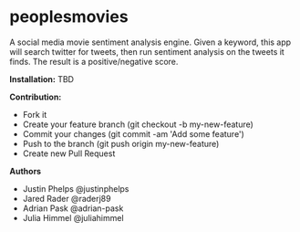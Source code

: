 peoplesmovies
=============

A social media movie sentiment analysis engine.
Given a keyword, this app will search twitter for tweets, then run sentiment analysis on the tweets it finds. 
The result is a positive/negative score. 


**Installation:**
TBD

**Contribution:**
* Fork it
* Create your feature branch (git checkout -b my-new-feature)
* Commit your changes (git commit -am 'Add some feature')
* Push to the branch (git push origin my-new-feature)
* Create new Pull Request

**Authors**
 * Justin Phelps		@justinphelps
 * Jared Rader			@raderj89
 * Adrian Pask			@adrian-pask
 * Julia Himmel		@juliahimmel
